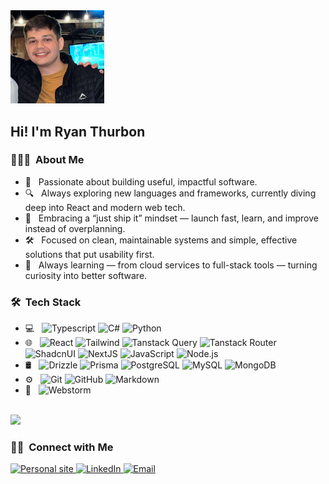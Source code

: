 <img src="https://github.com/RyanThurbon/RyanThurbon/blob/main/portrait-copy.jpg" alt="Ryan Thurbon" width="150">

<h2> Hi! I'm Ryan Thurbon</h2>

<h3> 👨🏻‍💻 &nbsp;About Me </h3>

- 🤔 &nbsp; Passionate about building useful, impactful software.
- 🔍 &nbsp; Always exploring new languages and frameworks, currently diving deep into React and modern web tech.
- 🚀 &nbsp; Embracing a “just ship it” mindset — launch fast, learn, and improve instead of overplanning.
- 🛠️ &nbsp; Focused on clean, maintainable systems and simple, effective solutions that put usability first.
- 🌱 &nbsp; Always learning — from cloud services to full-stack tools — turning curiosity into better software.

<h3> 🛠 &nbsp;Tech Stack</h3>

- 💻 &nbsp;
  ![Typescript](https://img.shields.io/badge/TypeScript-333333?style=flat&logo=typescript&logoColor=blue)
  ![C#](https://img.shields.io/badge/C%23-333333?style=flat&logo=csharp&logoColor=blue)
  ![Python](https://img.shields.io/badge/Python-333333?style=flat&logo=python&logoColor=green)
- 🌐 &nbsp;
  ![React](https://img.shields.io/badge/-React-333333?style=flat&logo=react)
  ![Tailwind](https://img.shields.io/badge/Tailwind_CSS-333333?style=flat&logo=tailwind-css&logoColor=blue)
  ![Tanstack Query](https://img.shields.io/badge/Tanstack_Query-333333?style=flat&logo=ReactQuery&logoColor=green)
  ![Tanstack Router](https://img.shields.io/badge/Tanstack_Router-333333?style=flat&logo=ReactRouter&logoColor=green)
  ![ShadcnUI](https://img.shields.io/badge/shadcn%2Fui-333333?style=flat&logo=shadcnui&logoColor=white)
  ![NextJS](https://img.shields.io/badge/Next%20js-333333?style=flat&logo=nextdotjs&logoColor=white)
  ![JavaScript](https://img.shields.io/badge/-JavaScript-333333?style=flat&logo=javascript)
  ![Node.js](https://img.shields.io/badge/-Node.js-333333?style=flat&logo=node.js)
- 🛢 &nbsp;
  ![Drizzle](https://img.shields.io/badge/Drizzle-333333?style=flat&logo=drizzle&logoColor=green)
  ![Prisma](https://img.shields.io/badge/Prisma-333333?style=flat&logo=Prisma&logoColor=blue)
  ![PostgreSQL](https://img.shields.io/badge/PostgreSQL-333333?style=flat&logo=postgresql&logoColor=blue)
  ![MySQL](https://img.shields.io/badge/-MySQL-333333?style=flat&logo=mysql)
  ![MongoDB](https://img.shields.io/badge/-MongoDB-333333?style=flat&logo=mongodb)
- ⚙️ &nbsp;
  ![Git](https://img.shields.io/badge/-Git-333333?style=flat&logo=git)
  ![GitHub](https://img.shields.io/badge/-GitHub-333333?style=flat&logo=github)
  ![Markdown](https://img.shields.io/badge/-Markdown-333333?style=flat&logo=markdown)
- 🔧 &nbsp;
  ![Webstorm](https://img.shields.io/badge/WebStorm-333333?style=flat&logo=WebStorm&logoColor=blue)

<br/>

<a href="https://github.com/RyanThurbon">
  <img height="180em" src="https://github-readme-stats.vercel.app/api/top-langs/?username=RyanThurbon&theme=buefy&layout=compact" />
</a>

<br/>

<h3> 🤝🏻 &nbsp;Connect with Me </h3>

<p align="start">
<a href="https://www.ryanthurbon.com/"><img alt="Personal site" src="https://img.shields.io/badge/Website-ryanthurbon.com-blue?style=flat-square"/>
<a href="https://www.linkedin.com/in/ryan-thurbon"><img alt="LinkedIn" src="https://img.shields.io/badge/LinkedIn-Ryan%20Thurbon-blue?style=flat-square"/>
<a href="mailto:ryanthurbon3@gmail.com"><img alt="Email" src="https://img.shields.io/badge/Email-ryanthurbon3@gmail.com-blue?style=flat-square"/>
</p>
